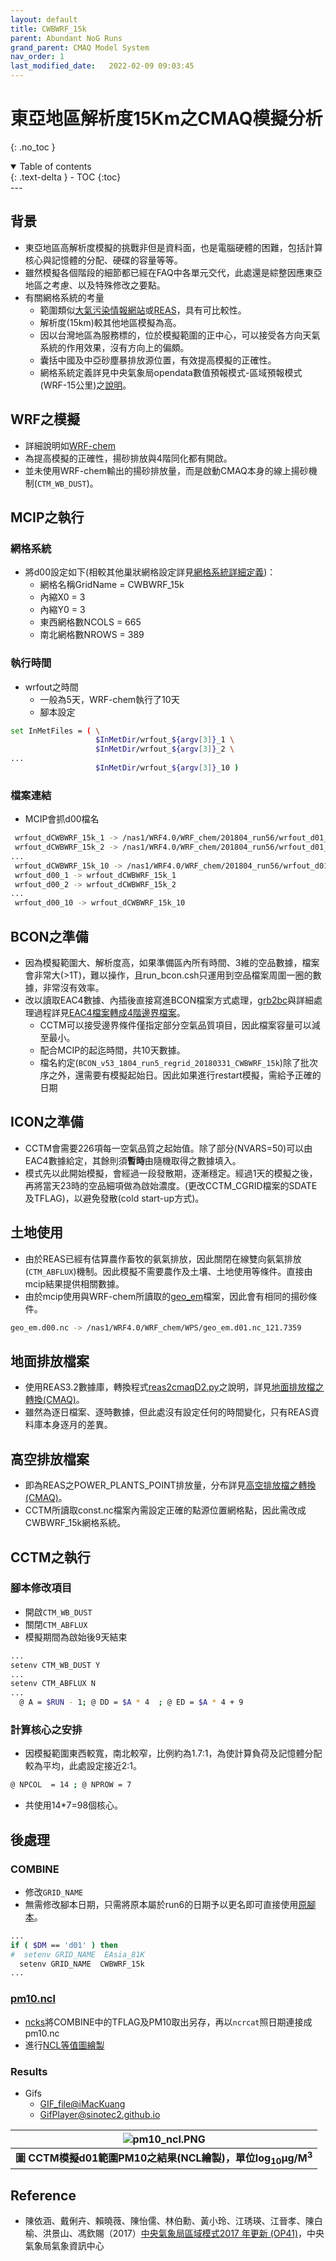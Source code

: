 ```yaml
---
layout: default
title: CWBWRF_15k 
parent: Abundant NoG Runs
grand_parent: CMAQ Model System
nav_order: 1
last_modified_date:   2022-02-09 09:03:45
---
```


# 東亞地區解析度15Km之CMAQ模擬分析
{: .no_toc }

<details open markdown="block">
  <summary>
    Table of contents
  </summary>
  {: .text-delta }
- TOC
{:toc}
</details>
---

## 背景
- 東亞地區高解析度模擬的挑戰非但是資料面，也是電腦硬體的困難，包括計算核心與記憶體的分配、硬碟的容量等等。
- 雖然模擬各個階段的細節都已經在FAQ中各單元交代，此處還是綜整因應東亞地區之考慮、以及特殊修改之要點。
- 有關網格系統的考量
  - 範圍類似[大氣污染情報網站](https://pm25.jp/)或[REAS](https://sinotec2.github.io/Focus-on-Air-Quality/REASnFMI/REAS/rd_REASptsrce/#結果檢視)，具有可比較性。
  - 解析度(15km)較其他地區模擬為高。  
  - 因以台灣地區為服務標的，位於模擬範圍的正中心，可以接受各方向天氣系統的作用效果，沒有方向上的偏頗。  
  - 囊括中國及中亞砂塵暴排放源位置，有效提高模擬的正確性。
  - 網格系統定義詳見中央氣象局opendata數值預報模式-區域預報模式(WRF-15公里)之[說明](https://opendata.cwb.gov.tw/opendatadoc/MIC/A0061.pdf)。

## WRF之模擬
- 詳細說明如[WRF-chem](https://sinotec2.github.io/Focus-on-Air-Quality/wind_models/WRF-chem/)
- 為提高模擬的正確性，揚砂排放與4階同化都有開啟。
- 並未使用WRF-chem輸出的揚砂排放量，而是啟動CMAQ本身的線上揚砂機制(`CTM_WB_DUST`)。

## MCIP之執行
### 網格系統
- 將d00設定如下(相較其他巢狀網格設定詳見[網格系統詳細定義](https://sinotec2.github.io/Focus-on-Air-Quality/GridModels/MCIP/run_mcipMM_RR_DM/#網格系統詳細定義))：
  - 網格名稱GridName   = CWBWRF_15k
  - 內縮X0    =   3
  - 內縮Y0    =   3
  - 東西網格數NCOLS = 665
  - 南北網格數NROWS = 389

### 執行時間
- wrfout之時間
  - 一般為5天，WRF-chem執行了10天
  - 腳本設定

```bash
set InMetFiles = ( \
                   $InMetDir/wrfout_${argv[3]}_1 \
                   $InMetDir/wrfout_${argv[3]}_2 \
...
                   $InMetDir/wrfout_${argv[3]}_10 )
```

### 檔案連結
- MCIP會抓d00檔名

```bash
 wrfout_dCWBWRF_15k_1 -> /nas1/WRF4.0/WRF_chem/201804_run56/wrfout_d01_2018-03-31_00:00:00
 wrfout_dCWBWRF_15k_2 -> /nas1/WRF4.0/WRF_chem/201804_run56/wrfout_d01_2018-04-01_00:00:00
...
 wrfout_dCWBWRF_15k_10 -> /nas1/WRF4.0/WRF_chem/201804_run56/wrfout_d01_2018-04-09_00:00:00
 wrfout_d00_1 -> wrfout_dCWBWRF_15k_1
 wrfout_d00_2 -> wrfout_dCWBWRF_15k_2
...
 wrfout_d00_10 -> wrfout_dCWBWRF_15k_10
```

## BCON之準備
- 因為模擬範圍大、解析度高，如果準備區內所有時間、3維的空品數據，檔案會非常大(>1T)，難以操作，且run_bcon.csh只運用到空品檔案周圍一圈的數據，非常沒有效率。
- 改以讀取EAC4數據、內插後直接寫進BCON檔案方式處理，[grb2bc](https://github.com/sinotec2/cmaq_relatives/blob/master/bcon/grb2bc.py)與詳細處理過程詳見[EAC4檔案轉成4階邊界檔案](https://sinotec2.github.io/Focus-on-Air-Quality/AQana/GAQuality/ECMWF_rean/grb2bc/)。
  - CCTM可以接受邊界條件僅指定部分空氣品質項目，因此檔案容量可以減至最小。
  - 配合MCIP的起迄時間，共10天數據。
  - 檔名約定(`BCON_v53_1804_run5_regrid_20180331_CWBWRF_15k`)除了批次序之外，還需要有模擬起始日。因此如果進行restart模擬，需給予正確的日期

## ICON之準備
- CCTM會需要226項每一空氣品質之起始值。除了部分(NVARS=50)可以由EAC4數據給定，其餘則須**暫時**由隨機取得之數據填入。
- 模式先以此開始模擬，會經過一段發散期，逐漸穩定。經過1天的模擬之後，再將當天23時的空品細項做為啟始濃度。(更改CCTM_CGRID檔案的SDATE及TFLAG)，以避免發散(cold start-up方式)。

## 土地使用
- 由於REAS已經有估算農作畜牧的氨氣排放，因此關閉在線雙向氨氣排放(`CTM_ABFLUX`)機制。因此模擬不需要農作及土壤、土地使用等條件。直接由mcip結果提供相關數據。
- 由於mcip使用與WRF-chem所讀取的[geo_em](https://sinotec2.github.io/Focus-on-Air-Quality/wind_models/WPS/geogrid/#wrfchem之geogridexe設定)檔案，因此會有相同的揚砂條件。

```bash
geo_em.d00.nc -> /nas1/WRF4.0/WRF_chem/WPS/geo_em.d01.nc_121.7359
```    

## 地面排放檔案
- 使用REAS3.2數據庫，轉換程式[reas2cmaqD2.py](https://github.com/sinotec2/cmaq_relatives/blob/master/emis/reas2cmaqD2.py)之說明，詳見[地面排放檔之轉換(CMAQ)](https://sinotec2.github.io/Focus-on-Air-Quality/REASnFMI/REAS/reas2cmaq/)。
- 雖然為逐日檔案、逐時數據，但此處沒有設定任何的時間變化，只有REAS資料庫本身逐月的差異。

## 高空排放檔案
- 即為REAS之POWER_PLANTS_POINT排放量，分布詳見[高空排放檔之轉換(CMAQ)](https://sinotec2.github.io/Focus-on-Air-Quality/REASnFMI/REAS/rd_REASptsrce/)。
- CCTM所讀取const.nc檔案內需設定正確的點源位置網格點，因此需改成CWBWRF_15k網格系統。

## CCTM之執行
### 腳本修改項目
- 開啟`CTM_WB_DUST`
- 關閉`CTM_ABFLUX`
- 模擬期間為啟始後9天結束

```bash
...
setenv CTM_WB_DUST Y
...
setenv CTM_ABFLUX N
...
  @ A = $RUN - 1; @ DD = $A * 4  ; @ ED = $A * 4 + 9    
```
### 計算核心之安排
- 因模擬範圍東西較寬，南北較窄，比例約為1.7:1，為使計算負荷及記憶體分配較為平均，此處設定接近2:1。

```bash
@ NPCOL  = 14 ; @ NPROW = 7
```

- 共使用14*7=98個核心。

## 後處理
### COMBINE
- 修改`GRID_NAME`
- 無需修改腳本日期，只需將原本屬於run6的日期予以更名即可直接使用[原腳本](https://sinotec2.github.io/Focus-on-Air-Quality/GridModels/POST/run_combMM_R_DM/)。

```bash
...
if ( $DM == 'd01' ) then
#  setenv GRID_NAME  EAsia_81K
  setenv GRID_NAME  CWBWRF_15k
...
```  

### [pm10.ncl](https://github.com/sinotec2/cmaq_relatives/blob/master/post/pm10.ncl)
- [ncks](https://sinotec2.github.io/Focus-on-Air-Quality/utilities/netCDF/ncks/)將COMBINE中的TFLAG及PM10取出另存，再以`ncrcat`照日期連接成pm10.nc
- 進行[NCL等值圖繪製](https://sinotec2.github.io/Focus-on-Air-Quality/utilities/Graphics/NCL/)
### Results
- Gifs
  - [GIF_file@iMacKuang](http://125.229.149.182/soong/pm10.gif)
  - [GifPlayer@sinotec2.github.io](https://sinotec2.github.io/cmaqprog/NCL_China_WBDust/)

| ![pm10_ncl.PNG](https://github.com/sinotec2/Focus-on-Air-Quality/raw/main/assets/images/pm10_ncl.PNG) |
|:--:|
| <b>圖 CCTM模擬d01範圍PM10之結果(NCL繪製)，單位log<sub>10</sub>&mu;g/M<sup>3</sup> </b>|  

## Reference
- 陳依涵、戴俐卉、賴曉薇、陳怡儒、林伯勳、黃小玲、江琇瑛、江晉孝、陳白榆、洪景山、馮欽賜（2017）[中央氣象局區域模式2017 年更新 (OP41)](https://conf.cwb.gov.tw/media/cwb_past_conferences/106/2017_ppt/A2/A2-26-中央氣象局區域模式2017年更新_陳依涵.pdf)，中央氣象局氣象資訊中心